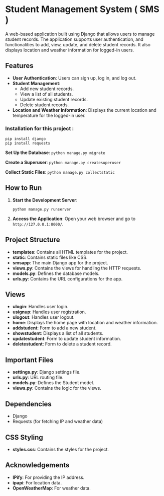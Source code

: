 # Student Management System ( SMS )

A web-based application built using Django that allows users to manage student records. The application supports user authentication, and functionalities to add, view, update, and delete student records. It also displays location and weather information for logged-in users.

## Features

- **User Authentication**: Users can sign up, log in, and log out.
- **Student Management**:
  - Add new student records.
  - View a list of all students.
  - Update existing student records.
  - Delete student records.
- **Location and Weather Information**: Displays the current location and temperature for the logged-in user.

### Installation for this project :
```
pip install django
pip install requests
```

**Set Up the Database**:
    ```
    python manage.py migrate
    ```

**Create a Superuser**:
    ```
    python manage.py createsuperuser
    ```

**Collect Static Files**:
    ```
    python manage.py collectstatic
    ```

## How to Run

1. **Start the Development Server**:
    ```
    python manage.py runserver
    ```

2. **Access the Application**:
    Open your web browser and go to `http://127.0.0.1:8000/`.

## Project Structure

- **templates**: Contains all HTML templates for the project.
- **static**: Contains static files like CSS.
- **smsapp**: The main Django app for the project.
- **views.py**: Contains the views for handling the HTTP requests.
- **models.py**: Defines the database models.
- **urls.py**: Contains the URL configurations for the app.

## Views

- **ulogin**: Handles user login.
- **usignup**: Handles user registration.
- **ulogout**: Handles user logout.
- **home**: Displays the home page with location and weather information.
- **addstudent**: Form to add a new student.
- **showstudent**: Displays a list of all students.
- **updatestudent**: Form to update student information.
- **deletestudent**: Form to delete a student record.

## Important Files

- **settings.py**: Django settings file.
- **urls.py**: URL routing file.
- **models.py**: Defines the Student model.
- **views.py**: Contains the logic for the views.

## Dependencies

- Django
- Requests (for fetching IP and weather data)

## CSS Styling

- **styles.css**: Contains the styles for the project.

## Acknowledgements

- **IPify**: For providing the IP address.
- **ipapi**: For location data.
- **OpenWeatherMap**: For weather data.
